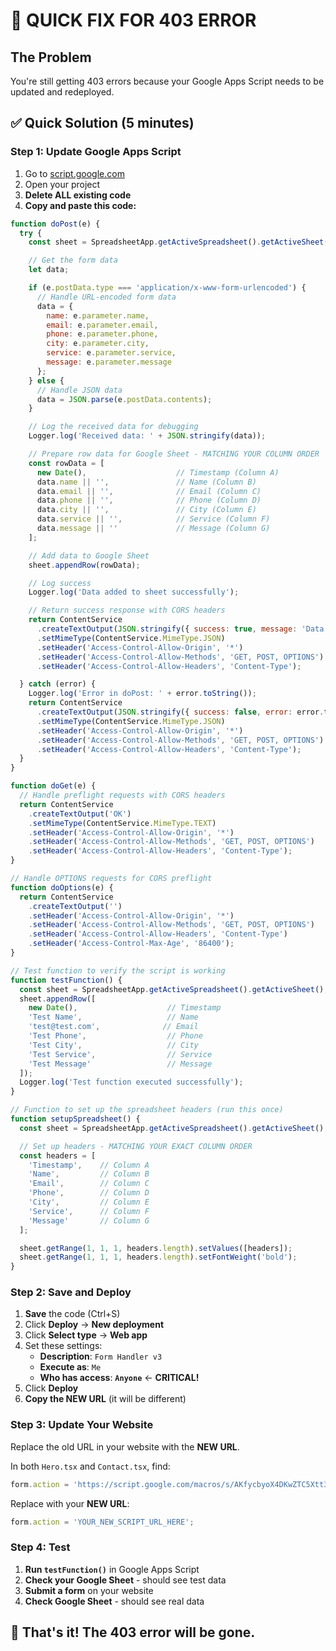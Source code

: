 # 🚨 QUICK FIX FOR 403 ERROR

## The Problem
You're still getting 403 errors because your Google Apps Script needs to be updated and redeployed.

## ✅ Quick Solution (5 minutes)

### Step 1: Update Google Apps Script
1. Go to [script.google.com](https://script.google.com)
2. Open your project
3. **Delete ALL existing code**
4. **Copy and paste this code:**

```javascript
function doPost(e) {
  try {
    const sheet = SpreadsheetApp.getActiveSpreadsheet().getActiveSheet();

    // Get the form data
    let data;

    if (e.postData.type === 'application/x-www-form-urlencoded') {
      // Handle URL-encoded form data
      data = {
        name: e.parameter.name,
        email: e.parameter.email,
        phone: e.parameter.phone,
        city: e.parameter.city,
        service: e.parameter.service,
        message: e.parameter.message
      };
    } else {
      // Handle JSON data
      data = JSON.parse(e.postData.contents);
    }

    // Log the received data for debugging
    Logger.log('Received data: ' + JSON.stringify(data));

    // Prepare row data for Google Sheet - MATCHING YOUR COLUMN ORDER
    const rowData = [
      new Date(),                    // Timestamp (Column A)
      data.name || '',               // Name (Column B)
      data.email || '',              // Email (Column C)
      data.phone || '',              // Phone (Column D)
      data.city || '',               // City (Column E)
      data.service || '',            // Service (Column F)
      data.message || ''             // Message (Column G)
    ];

    // Add data to Google Sheet
    sheet.appendRow(rowData);

    // Log success
    Logger.log('Data added to sheet successfully');

    // Return success response with CORS headers
    return ContentService
      .createTextOutput(JSON.stringify({ success: true, message: 'Data saved successfully' }))
      .setMimeType(ContentService.MimeType.JSON)
      .setHeader('Access-Control-Allow-Origin', '*')
      .setHeader('Access-Control-Allow-Methods', 'GET, POST, OPTIONS')
      .setHeader('Access-Control-Allow-Headers', 'Content-Type');

  } catch (error) {
    Logger.log('Error in doPost: ' + error.toString());
    return ContentService
      .createTextOutput(JSON.stringify({ success: false, error: error.toString() }))
      .setMimeType(ContentService.MimeType.JSON)
      .setHeader('Access-Control-Allow-Origin', '*')
      .setHeader('Access-Control-Allow-Methods', 'GET, POST, OPTIONS')
      .setHeader('Access-Control-Allow-Headers', 'Content-Type');
  }
}

function doGet(e) {
  // Handle preflight requests with CORS headers
  return ContentService
    .createTextOutput('OK')
    .setMimeType(ContentService.MimeType.TEXT)
    .setHeader('Access-Control-Allow-Origin', '*')
    .setHeader('Access-Control-Allow-Methods', 'GET, POST, OPTIONS')
    .setHeader('Access-Control-Allow-Headers', 'Content-Type');
}

// Handle OPTIONS requests for CORS preflight
function doOptions(e) {
  return ContentService
    .createTextOutput('')
    .setHeader('Access-Control-Allow-Origin', '*')
    .setHeader('Access-Control-Allow-Methods', 'GET, POST, OPTIONS')
    .setHeader('Access-Control-Allow-Headers', 'Content-Type')
    .setHeader('Access-Control-Max-Age', '86400');
}

// Test function to verify the script is working
function testFunction() {
  const sheet = SpreadsheetApp.getActiveSpreadsheet().getActiveSheet();
  sheet.appendRow([
    new Date(),                    // Timestamp
    'Test Name',                   // Name
    'test@test.com',              // Email
    'Test Phone',                  // Phone
    'Test City',                   // City
    'Test Service',                // Service
    'Test Message'                 // Message
  ]);
  Logger.log('Test function executed successfully');
}

// Function to set up the spreadsheet headers (run this once)
function setupSpreadsheet() {
  const sheet = SpreadsheetApp.getActiveSpreadsheet().getActiveSheet();

  // Set up headers - MATCHING YOUR EXACT COLUMN ORDER
  const headers = [
    'Timestamp',    // Column A
    'Name',         // Column B
    'Email',        // Column C
    'Phone',        // Column D
    'City',         // Column E
    'Service',      // Column F
    'Message'       // Column G
  ];

  sheet.getRange(1, 1, 1, headers.length).setValues([headers]);
  sheet.getRange(1, 1, 1, headers.length).setFontWeight('bold');
}
```

### Step 2: Save and Deploy
1. **Save** the code (Ctrl+S)
2. Click **Deploy** → **New deployment**
3. Click **Select type** → **Web app**
4. Set these settings:
   - **Description**: `Form Handler v3`
   - **Execute as**: `Me`
   - **Who has access**: **`Anyone`** ← **CRITICAL!**
5. Click **Deploy**
6. **Copy the NEW URL** (it will be different)

### Step 3: Update Your Website
Replace the old URL in your website with the **NEW URL**.

In both `Hero.tsx` and `Contact.tsx`, find:
```javascript
form.action = 'https://script.google.com/macros/s/AKfycbyoX4DKwZTC5Xtt3LdhGvXITklHcw66_32JZTPEQX67zmLsjbX5d6m1ysq1mePi4Z9w/exec';
```

Replace with your **NEW URL**:
```javascript
form.action = 'YOUR_NEW_SCRIPT_URL_HERE';
```

### Step 4: Test
1. **Run `testFunction()`** in Google Apps Script
2. **Check your Google Sheet** - should see test data
3. **Submit a form** on your website
4. **Check Google Sheet** - should see real data

## 🎯 That's it! The 403 error will be gone. 